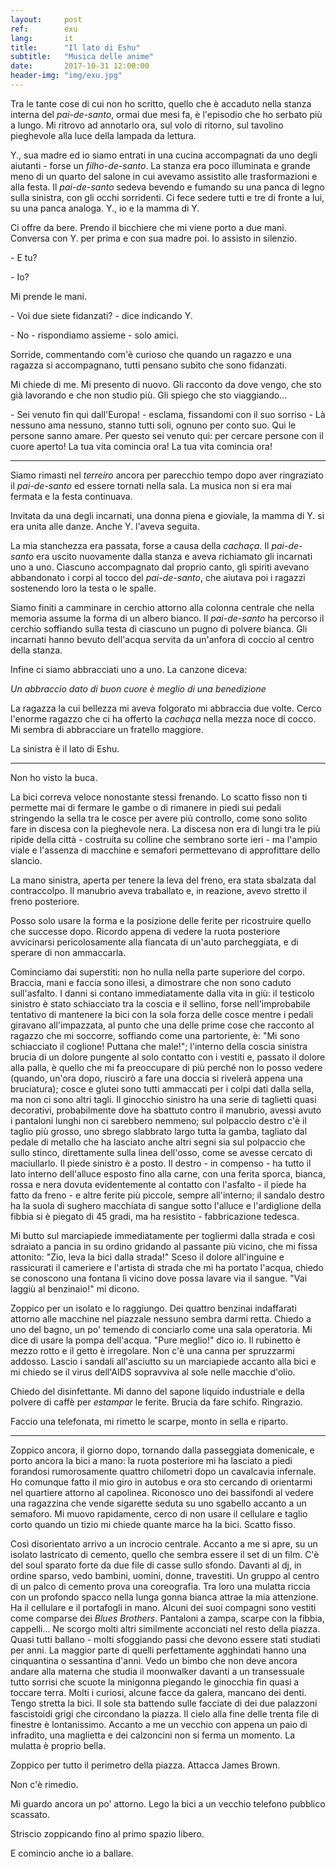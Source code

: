 ```yaml
---
layout:     post
ref:		exu
lang: 		it
title:      "Il lato di Eshu"
subtitle:   "Musica delle anime"
date:       2017-10-31 12:00:00
header-img: "img/exu.jpg"
---
```


Tra le tante cose di cui non ho scritto, quello che è accaduto nella stanza interna del *pai-de-santo*, ormai due mesi fa, è l'episodio che ho serbato più a lungo. Mi ritrovo ad annotarlo ora, sul volo di ritorno, sul tavolino pieghevole alla luce della lampada da lettura.

Y., sua madre ed io siamo entrati in una cucina accompagnati da uno degli aiutanti - forse un *filho-de-santo*. La stanza era poco illuminata e grande meno di un quarto del salone in cui avevamo assistito alle trasformazioni e alla festa. Il *pai-de-santo* sedeva bevendo e fumando su una panca di legno sulla sinistra, con gli occhi sorridenti. Ci fece sedere tutti e tre di fronte a lui, su una panca analoga. Y., io e la mamma di Y.

Ci offre da bere. Prendo il bicchiere che mi viene porto a due mani. Conversa con Y. per prima e con sua madre poi. Io assisto in silenzio.

\- E tu?

\- Io?

Mi prende le mani.

\- Voi due siete fidanzati? - dice indicando Y.

\- No - rispondiamo assieme - solo amici.

Sorride, commentando com'è curioso che quando un ragazzo e una ragazza si accompagnano, tutti pensano subito che sono fidanzati.

Mi chiede di me. Mi presento di nuovo. Gli racconto da dove vengo, che sto già lavorando e che non studio più. Gli spiego che sto viaggiando...

\- Sei venuto fin qui dall'Europa! - esclama, fissandomi con il suo sorriso - Là nessuno ama nessuno, stanno tutti soli, ognuno per conto suo. Qui le persone sanno amare. Per questo sei venuto qui: per cercare persone con il cuore aperto! La tua vita comincia ora! La tua vita comincia ora!

---

Siamo rimasti nel *terreiro* ancora per parecchio tempo dopo aver ringraziato il *pai-de-santo* ed essere tornati nella sala. La musica non si era mai fermata e la festa continuava.

Invitata da una degli incarnati, una donna piena e gioviale, la mamma di Y. si era unita alle danze. Anche Y. l'aveva seguita.

La mia stanchezza era passata, forse a causa della *cachaça*. Il *pai-de-santo* era uscito nuovamente dalla stanza e aveva richiamato gli incarnati uno a uno. Ciascuno accompagnato dal proprio canto, gli spiriti avevano abbandonato i corpi al tocco del *pai-de-santo*, che aiutava poi i ragazzi sostenendo loro la testa o le spalle.

Siamo finiti a camminare in cerchio attorno alla colonna centrale che nella memoria assume la forma di un albero bianco. Il *pai-de-santo* ha percorso il cerchio soffiando sulla testa di ciascuno un pugno di polvere bianca. Gli incarnati hanno bevuto dell'acqua servita da un'anfora di coccio al centro della stanza.

Infine ci siamo abbracciati uno a uno. La canzone diceva:

*Un abbraccio dato di buon cuore è meglio di una benedizione*

La ragazza la cui bellezza mi aveva folgorato mi abbraccia due volte. Cerco l'enorme ragazzo che ci ha offerto la *cachaça* nella mezza noce di cocco. Mi sembra di abbracciare un fratello maggiore.

La sinistra è il lato di Eshu.

---

Non ho visto la buca. 

La bici correva veloce nonostante stessi frenando. Lo scatto fisso non ti permette mai di fermare le gambe o di rimanere in piedi sui pedali stringendo la sella tra le cosce per avere più controllo, come sono solito fare in discesa con la pieghevole nera. La discesa non era di lungi tra le più ripide della città - costruita su colline che sembrano sorte ieri - ma l'ampio viale e l'assenza di macchine e semafori permettevano di approfittare dello slancio.

La mano sinistra, aperta per tenere la leva del freno, era stata sbalzata dal contraccolpo. Il manubrio aveva traballato e, in reazione, avevo stretto il freno posteriore.

Posso solo usare la forma e la posizione delle ferite per ricostruire quello che successe dopo. Ricordo appena di vedere la ruota posteriore avvicinarsi pericolosamente alla fiancata di un'auto parcheggiata, e di sperare di non ammaccarla.

Cominciamo dai superstiti: non ho nulla nella parte superiore del corpo. Braccia, mani e faccia sono illesi, a dimostrare che non sono caduto sull'asfalto. I danni si contano immediatamente dalla vita in giù: il testicolo sinistro è stato schiacciato tra la coscia e il sellino, forse nell'improbabile tentativo di mantenere la bici con la sola forza delle cosce mentre i pedali giravano all'impazzata, al punto che una delle prime cose che racconto al ragazzo che mi soccorre, soffiando come una partoriente, è: "Mi sono schiacciato il coglione! Puttana che male!"; l'interno della coscia sinistra brucia di un dolore pungente al solo contatto con i vestiti e, passato il dolore alla palla, è quello che mi fa preoccupare di più perché non lo posso vedere (quando, un'ora dopo, riuscirò a fare una doccia si rivelerà appena una bruciatura); cosce e glutei sono tutti ammaccati per i colpi dati dalla sella, ma non ci sono altri tagli. Il ginocchio sinistro ha una serie di taglietti quasi decorativi, probabilmente dove ha sbattuto contro il manubrio, avessi avuto i pantaloni lunghi non ci sarebbero nemmeno; sul polpaccio destro c'è il taglio più grosso, uno sbrego slabbrato largo tutta la gamba, tagliato dal pedale di metallo che ha lasciato anche altri segni sia sul polpaccio che sullo stinco, direttamente sulla linea dell'osso, come se avesse cercato di maciullarlo. Il piede sinistro è a posto. Il destro - in compenso - ha tutto il lato interno dell'alluce esposto fino alla carne, con una ferita sporca, bianca, rossa e nera dovuta evidentemente al contatto con l'asfalto - il piede ha fatto da freno - e altre ferite più piccole, sempre all'interno; il sandalo destro ha la suola di sughero macchiata di sangue sotto l'alluce e l'ardiglione della fibbia si è piegato di 45 gradi, ma ha resistito - fabbricazione tedesca.

Mi butto sul marciapiede immediatamente per togliermi dalla strada e così sdraiato a pancia in su ordino gridando al passante più vicino, che mi fissa attonito: "Zio, leva la bici dalla strada!" Sceso il dolore all'inguine e rassicurati il cameriere e l'artista di strada che mi ha portato l'acqua, chiedo se conoscono una fontana lì vicino dove possa lavare via il sangue. "Vai laggiù al benzinaio!" mi dicono.

Zoppico per un isolato e lo raggiungo. Dei quattro benzinai indaffarati attorno alle macchine nel piazzale nessuno sembra darmi retta. Chiedo a uno del bagno, un po' temendo di conciarlo come una sala operatoria. Mi dice di usare la pompa dell'acqua. "Pure meglio!" dico io. Il rubinetto è mezzo rotto e il getto è irregolare. Non c'è una canna per spruzzarmi addosso. Lascio i sandali all'asciutto su un marciapiede accanto alla bici e mi chiedo se il virus dell'AIDS sopravviva al sole nelle macchie d'olio. 

Chiedo del disinfettante. Mi danno del sapone liquido industriale e della polvere di caffè per *estampar* le ferite. Brucia da fare schifo. Ringrazio.

Faccio una telefonata, mi rimetto le scarpe, monto in sella e riparto.

---

Zoppico ancora, il giorno dopo, tornando dalla passeggiata domenicale, e porto ancora la bici a mano: la ruota posteriore mi ha lasciato a piedi forandosi rumorosamente quattro chilometri dopo un cavalcavia infernale. Ho comunque fatto il mio giro in autobus e ora sto cercando di orientarmi nel quartiere attorno al capolinea. Riconosco uno dei bassifondi al vedere una ragazzina che vende sigarette seduta su uno sgabello accanto a un semaforo. Mi muovo rapidamente, cerco di non usare il cellulare e taglio corto quando un tizio mi chiede quante marce ha la bici. Scatto fisso.

Così disorientato arrivo a un incrocio centrale. Accanto a me si apre, su un isolato lastricato di cemento, quello che sembra essere il set di un film. C'è del soul sparato forte da due file di casse sullo sfondo. Davanti al dj, in ordine sparso, vedo bambini, uomini, donne, travestiti. Un gruppo al centro di un palco di cemento prova una coreografia. Tra loro una mulatta riccia con un profondo spacco nella lunga gonna bianca attrae la mia attenzione. Ha il cellulare e il portafogli in mano. Alcuni dei suoi compagni sono vestiti come comparse dei *Blues Brothers*. Pantaloni a zampa, scarpe con la fibbia, cappelli... Ne scorgo molti altri similmente acconciati nel resto della piazza. Quasi tutti ballano - molti sfoggiando passi che devono essere stati studiati per anni. La maggior parte di quelli perfettamente agghindati hanno una cinquantina o sessantina d'anni. Vedo un bimbo che non deve ancora andare alla materna che studia il moonwalker davanti a un transessuale tutto sorrisi che scuote la minigonna piegando le ginocchia fin quasi a toccare terra. Molti i curiosi, alcune facce da galera, mancano dei denti. Tengo stretta la bici. Il sole sta battendo sulle facciate di dei due palazzoni fascistoidi grigi che circondano la piazza. Il cielo alla fine delle trenta file di finestre è lontanissimo. Accanto a me un vecchio con appena un paio di infradito, una maglietta e dei calzoncini non si ferma un momento. La mulatta è proprio bella. 

Zoppico per tutto il perimetro della piazza. Attacca James Brown. 

Non c'è rimedio. 

Mi guardo ancora un po' attorno. Lego la bici a un vecchio telefono pubblico scassato. 

Striscio zoppicando fino al primo spazio libero.

E comincio anche io a ballare.
